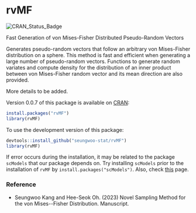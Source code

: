 # rvMF

![CRAN_Status_Badge](https://www.r-pkg.org/badges/version/rvMF)

Fast Generation of von Mises-Fisher Distributed Pseudo-Random Vectors

Generates pseudo-random vectors that follow an arbitrary von Mises-Fisher distribution on a sphere. This method is fast and efficient when generating a large number of pseudo-random vectors. Functions to generate random variates and compute density for the distribution of an inner product between von Mises-Fisher random vector and its mean direction are also provided.

More details to be added.

Version 0.0.7 of this package is available on [CRAN](https://cran.r-project.org/package=rvMF):

``` r
install.packages("rvMF")
library(rvMF)
```

To use the development version of this package:

``` r
devtools::install_github("seungwoo-stat/rvMF")
library(rvMF)
```

If error occurs during the installation, it may be related to the package `scModels` that our package depends on. Try installing `scModels` prior to the installation of `rvMF` by `install.packages("scModels")`. Also, check [this](https://github.com/fuchslab/scModels) page.

### Reference

-   Seungwoo Kang and Hee-Seok Oh. (2023) Novel Sampling Method for the von Mises--Fisher Distribution. Manuscript.